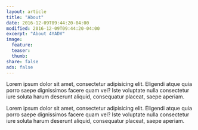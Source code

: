 ```yaml
---
layout: article
title: "About"
date: 2016-12-09T09:44:20-04:00
modified: 2016-12-09T09:44:20-04:00
excerpt: "About 4YADV"
image:
  feature:
  teaser:
  thumb:
share: false
ads: false
---
```


Lorem ipsum dolor sit amet, consectetur adipisicing elit. Eligendi atque quia porro saepe dignissimos facere quam vel? Iste voluptate nulla consectetur iure soluta harum deserunt aliquid, consequatur placeat, saepe aperiam.

Lorem ipsum dolor sit amet, consectetur adipisicing elit. Eligendi atque quia porro saepe dignissimos facere quam vel? Iste voluptate nulla consectetur iure soluta harum deserunt aliquid, consequatur placeat, saepe aperiam.
